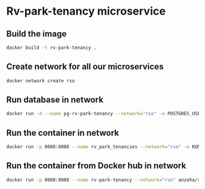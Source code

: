 # Rv-park-tenancy microservice

## Build the image

```bash
docker build -t rv-park-tenancy .
```

## Create network for all our microservices

```bash
docker network create rso
```

## Run database in network
```bash
docker run -d --name pg-rv-park-tenancy --network="rso" -e POSTGRES_USER=dbuser -e POSTGRES_PASSWORD=postgres -e POSTGRES_DB=rv_park_tenancies -p 5436:5432 postgres:13
```

## Run the container in network

```bash
docker run -p 8088:8088 --name rv_park_tenancies --network="rso" -e KUMULUZEE_DATASOURCES0_CONNECTIONURL=jdbc:postgresql://pg-rv-park-tenancy:5432/rv_park_tenancies rv_park_tenancies
```

## Run the container from Docker hub in network

```bash
docker run -p 8088:8088 --name rv-park-tenancy --network="rso" anzeha/rv-park-tenancy:latest
```
